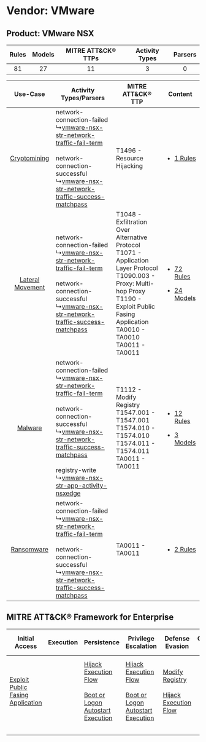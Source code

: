 Vendor: VMware
==============
Product: VMware NSX
-------------------
| Rules | Models | MITRE ATT&CK® TTPs | Activity Types | Parsers |
|:-----:|:------:|:------------------:|:--------------:|:-------:|
|  81   |   27   |         11         |       3        |    0    |

|    Use-Case    | Activity Types/Parsers    | MITRE ATT&CK® TTP    | Content    |
|:----:| ---- | ---- | ---- |
|     [Cryptomining](../../../UseCases/uc_cryptomining.md)     |  network-connection-failed<br> ↳[vmware-nsx-str-network-traffic-fail-term](Ps/pC_vmwarensxstrnetworktrafficfailterm.md)<br><br> network-connection-successful<br> ↳[vmware-nsx-str-network-traffic-success-matchpass](Ps/pC_vmwarensxstrnetworktrafficsuccessmatchpass.md)<br>    | T1496 - Resource Hijacking<br>    | [<ul><li>1 Rules</li></ul>](RM/r_m_vmware_vmware_nsx_Cryptomining.md)    |
| [Lateral Movement](../../../UseCases/uc_lateral_movement.md) |  network-connection-failed<br> ↳[vmware-nsx-str-network-traffic-fail-term](Ps/pC_vmwarensxstrnetworktrafficfailterm.md)<br><br> network-connection-successful<br> ↳[vmware-nsx-str-network-traffic-success-matchpass](Ps/pC_vmwarensxstrnetworktrafficsuccessmatchpass.md)<br>    | T1048 - Exfiltration Over Alternative Protocol<br>T1071 - Application Layer Protocol<br>T1090.003 - Proxy: Multi-hop Proxy<br>T1190 - Exploit Public Fasing Application<br>TA0010 - TA0010<br>TA0011 - TA0011<br> | [<ul><li>72 Rules</li></ul><ul><li>24 Models</li></ul>](RM/r_m_vmware_vmware_nsx_Lateral_Movement.md) |
|          [Malware](../../../UseCases/uc_malware.md)          |  network-connection-failed<br> ↳[vmware-nsx-str-network-traffic-fail-term](Ps/pC_vmwarensxstrnetworktrafficfailterm.md)<br><br> network-connection-successful<br> ↳[vmware-nsx-str-network-traffic-success-matchpass](Ps/pC_vmwarensxstrnetworktrafficsuccessmatchpass.md)<br><br> registry-write<br> ↳[vmware-nsx-str-app-activity-nsxedge](Ps/pC_vmwarensxstrappactivitynsxedge.md)<br> | T1112 - Modify Registry<br>T1547.001 - T1547.001<br>T1574.010 - T1574.010<br>T1574.011 - T1574.011<br>TA0011 - TA0011<br>    | [<ul><li>12 Rules</li></ul><ul><li>3 Models</li></ul>](RM/r_m_vmware_vmware_nsx_Malware.md)    |
|       [Ransomware](../../../UseCases/uc_ransomware.md)       |  network-connection-failed<br> ↳[vmware-nsx-str-network-traffic-fail-term](Ps/pC_vmwarensxstrnetworktrafficfailterm.md)<br><br> network-connection-successful<br> ↳[vmware-nsx-str-network-traffic-success-matchpass](Ps/pC_vmwarensxstrnetworktrafficsuccessmatchpass.md)<br>    | TA0011 - TA0011<br>    | [<ul><li>2 Rules</li></ul>](RM/r_m_vmware_vmware_nsx_Ransomware.md)    |

MITRE ATT&CK® Framework for Enterprise
--------------------------------------
| Initial Access                                                                         | Execution | Persistence                                                                                                                                                      | Privilege Escalation                                                                                                                                             | Defense Evasion                                                                                                                                | Credential Access | Discovery | Lateral Movement | Collection | Command and Control                                                                                                                                                                                                      | Exfiltration                                                                                | Impact                                                                  |
| -------------------------------------------------------------------------------------- | --------- | ---------------------------------------------------------------------------------------------------------------------------------------------------------------- | ---------------------------------------------------------------------------------------------------------------------------------------------------------------- | ---------------------------------------------------------------------------------------------------------------------------------------------- | ----------------- | --------- | ---------------- | ---------- | ------------------------------------------------------------------------------------------------------------------------------------------------------------------------------------------------------------------------ | ------------------------------------------------------------------------------------------- | ----------------------------------------------------------------------- |
| [Exploit Public Fasing Application](https://attack.mitre.org/techniques/T1190)<br><br> |           | [Hijack Execution Flow](https://attack.mitre.org/techniques/T1574)<br><br>[Boot or Logon Autostart Execution](https://attack.mitre.org/techniques/T1547)<br><br> | [Hijack Execution Flow](https://attack.mitre.org/techniques/T1574)<br><br>[Boot or Logon Autostart Execution](https://attack.mitre.org/techniques/T1547)<br><br> | [Modify Registry](https://attack.mitre.org/techniques/T1112)<br><br>[Hijack Execution Flow](https://attack.mitre.org/techniques/T1574)<br><br> |                   |           |                  |            | [Proxy: Multi-hop Proxy](https://attack.mitre.org/techniques/T1090/003)<br><br>[Application Layer Protocol](https://attack.mitre.org/techniques/T1071)<br><br>[Proxy](https://attack.mitre.org/techniques/T1090)<br><br> | [Exfiltration Over Alternative Protocol](https://attack.mitre.org/techniques/T1048)<br><br> | [Resource Hijacking](https://attack.mitre.org/techniques/T1496)<br><br> |